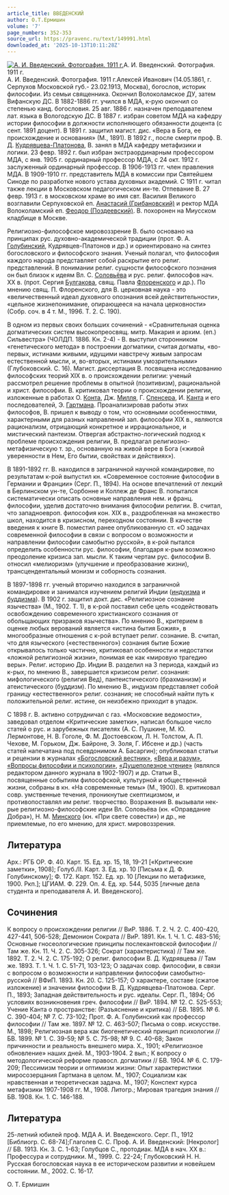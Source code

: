 ```yaml
---
article_title: ВВЕДЕНСКИЙ
author: О.Т.Ермишин
volume: '7'
page_numbers: 352-353
source_url: https://pravenc.ru/text/149991.html
downloaded_at: '2025-10-13T10:11:28Z'
---
```


[![А. И. Введенский. Фотография. 1911 г.](https://pravenc.ru/data/704/465/1234/i200.jpg "Кликните для увеличения картинки")](https://pravenc.ru/data/704/465/1234/i400.jpg)А. И. Введенский. Фотография. 1911 г.  
А. И. Введенский. Фотография. 1911 г.Алексей Иванович (14.05.1861, г. Серпухов Московской губ.- 23.02.1913, Москва), богослов, историк философии. Из семьи священника. Окончил Волоколамское ДУ, затем Вифанскую ДС. В 1882-1886 гг. учился в МДА, к-рую окончил со степенью канд. богословия. 25 авг. 1886 г. назначен преподавателем лат. языка в Вологодскую ДС. В 1887 г. избран советом МДА на кафедру истории философии в должности исполняющего обязанности доцента (с сент. 1891 доцент). В 1891 г. защитил магист. дис. «Вера в Бога, ее происхождение и основания» (М., 1891). В 1892 г., после смерти проф. В. Д. [Кудрявцева-Платонова](https://pravenc.ru/text/Кудрявцев-Платонов.html), В. занял в МДА кафедру метафизики и логики. 23 февр. 1892 г. был избран экстраординарным профессором МДА, с янв. 1905 г. ординарный профессор МДА, с 24 окт. 1912 г. заслуженный ординарный профессор. В 1906-1913 гг. член правления МДА. В 1909-1910 гг. представитель МДА в комиссии при Святейшем Синоде по разработке нового устава духовных академий. С 1911 г. читал также лекции в Московском педагогическом ин-те. Отпевание В. 27 февр. 1913 г. в московском храме во имя свт. Василия Великого возглавили Серпуховской еп. [Анастасий (Грибановский)](https://pravenc.ru/text/Анастасий.html) и ректор МДА Волоколамский еп. [Феодор (Поздеевский)](<https://pravenc.ru/text/Феодор (Поздеевский).html>). В. похоронен на Миусском кладбище в Москве.

Религиозно-философское мировоззрение В. было основано на принципах рус. духовно-академической традиции (прот. Ф. А. [Голубинский](https://pravenc.ru/text/Голубинский.html), Кудрявцев-Платонов и др.) и ориентировано на синтез богословского и философского знания. Ученый полагал, что философия каждого народа представляет собой раскрытие его религ. представлений. В понимании религ. сущности философского познания он был близок к идеям Вл. С. [Соловьёва](https://pravenc.ru/text/Соловьёв.html) и рус. религ. философов нач. XX в. (прот. Сергия [Булгакова](https://pravenc.ru/text/Булгаков.html), свящ. Павла [Флоренского](https://pravenc.ru/text/Флоренского.html) и др.). По мнению свящ. П. Флоренского, для В. церковная наука - это «величественный идеал духовного опознания всей действительности», «цельное жизнепонимание, опирающееся на начала церковности» (Собр. соч. в 4 т. М., 1996. Т. 2. С. 190).

В одном из первых своих больших сочинений - «Сравнительная оценка догматических систем высокопреосвящ. митр. Макария и архим. (еп.) Сильвестра» (ЧОЛДП. 1886. Кн. 2-4) - В. выступил сторонником «генетического метода» в построении догматики, считая догматы, «во-первых, истинами живыми, идущими навстречу живым запросам естественной мысли, и, во-вторых, истинами умозрительными» (Глубоковский. С. 16). Магист. диссертация В. посвящена исследованию философских теорий XIX в. о происхождении религии: ученый рассмотрел решение проблемы в опытной (позитивизм), рациональной и христ. философии. В. критиковал теории о происхождении религии, изложенные в работах О. [Конта](https://pravenc.ru/text/Конта.html), Дж. [Милля](https://pravenc.ru/text/Милля.html), Г. [Спенсера](https://pravenc.ru/text/Спенсера.html), И. [Канта](https://pravenc.ru/text/Канта.html) и его последователей, Э. [Гартмана](https://pravenc.ru/text/Гартман.html). Проанализировав работы этих философов, В. пришел к выводу о том, что основными особенностями, характерными для разных направлений зап. философии XIX в., являются рационализм, отрицающий конкретное и иррациональное, и мистический пантеизм. Отвергая абстрактно-логический подход к проблеме происхождения религии, В. предлагал религиозно-метафизическую т. зр., основанную на живой вере в Бога («живой уверенности в Нем, Его бытии, свойствах и действиях»).

В 1891-1892 гг. В. находился в заграничной научной командировке, по результатам к-рой выпустил кн. «Современное состояние философии в Германии и Франции» (Серг. П., 1894). На основе впечатлений от лекций в Берлинском ун-те, Сорбонне и Коллеж де Франс В. попытался систематически описать основные направления нем. и франц. философии, уделив достаточно внимания философии религии. В. считал, что западноевроп. философия кон. XIX в., раздробленная на множество школ, находится в кризисном, переходном состоянии. В качестве введения к книге В. поместил ранее опубликованную ст. «О задачах современной философии в связи с вопросом о возможности и направлении философии самобытно русской», в к-рой пытался определить особенности рус. философии, благодаря к-рым возможно преодоление кризиса зап. мысли. К таким чертам рус. философии В. относил «мелиоризм» (улучшение и преобразование жизни), трансцендентальный монизм и соборность сознания.

В 1897-1898 гг. ученый вторично находился в заграничной командировке и занимался изучением религий Индии ([индуизма](https://pravenc.ru/text/индуизма.html) и [буддизма](https://pravenc.ru/text/буддизма.html)). В 1902 г. защитил докт. дис. «Религиозное сознание язычества» (М., 1902. Т. 1), в к-рой поставил себе цель «содействовать освобождению современного христианского сознания от обольщающих призраков язычества». По мнению В., критерием в оценке любых верований является «истина бытия Божия», в многообразные отношения с к-рой вступает религ. сознание. В. считал, что для языческого («естественного») сознания бытие Божие открывалось только частично, критиковал особенности и недостатки «ложной религиозной жизни», понимая ее как «мировую трагедию веры». Религ. историю Др. Индии В. разделил на 3 периода, каждый из к-рых, по мнению В., завершается кризисом религ. сознания: мифологического (религия Вед), пантеистического (брахманизм) и атеистического (буддизм). По мнению В., индуизм представляет собой границу «естественного» религ. сознания; не способный найти путь к положительной религ. истине, он неизбежно приходит в упадок.

С 1898 г. В. активно сотрудничал с газ. «Московские ведомости», заведовал отделом «Критические заметки», написал большое число статей о рус. и зарубежных писателях (А. С. Пушкине, М. Ю. Лермонтове, Н. В. Гоголе, Ф. М. Достоевском, Л. Н. Толстом, А. П. Чехове, М. Горьком, Дж. Байроне, Э. Золя, Г. Ибсене и др.) (часть статей напечатана под псевдонимом А. Басаргин); опубликовал статьи и рецензии в журналах [«Богословский вестник»](<https://pravenc.ru/text/ Богословский вестник .html>), [«Вера и разум»](<https://pravenc.ru/text/ Вера и разум .html>), [«Вопросы философии и психологии»](<https://pravenc.ru/text/ Вопросы философии и психологии .html>), [«Душеполезное чтение»](<https://pravenc.ru/text/ Душеполезное чтение .html>) (являлся редактором данного журнала в 1902-1907) и др. Статьи В., посвященные событиям философской, культурной и общественной жизни, собраны в кн. «На современные темы» (М., 1900). В. критиковал совр. умственные течения, проникнутые скептицизмом, и противопоставлял им религ. творчество. Возражения В. вызывали нек-рые религиозно-философские идеи Вл. Соловьёва (кн. «Оправдание Добра»), Н. М. [Минского](https://pravenc.ru/text/Минского.html) (кн. «При свете совести») и др., не приемлемые, по его мнению, для христ. мировоззрения.

## Литература

Арх.: РГБ ОР. Ф. 40. Карт. 15. Ед. хр. 15, 18, 19-21 [«Критические заметки», 1908]; Голуб./II. Карт. 3. Ед. хр. 10 [Письма к Д. Ф. Голубинскому]; Ф. 172. Карт. 152. Ед. хр. 10 [Лекции по метафизике, 1900. Ркп.]; ЦГИАМ. Ф. 229. Оп. 4. Ед. хр. 544, 5035 [личные дела студента и преподавателя А. И. Введенского].

## Сочинения

К вопросу о происхождении религии // ВиР. 1886. Т. 2. Ч. 2. С. 400-420, 427-441, 506-528; Демонион Сократа // ВиР. 1891. Кн. 1. Ч. 1. С. 483-516; Основные гносеологические принципы послекантовской философии // Там же. Кн. 11. Ч. 2. С. 305-326; Сократ (характеристика) // Там же. 1892. Т. 2. Ч. 2. С. 175-192; О религ. философии В. Д. Кудрявцева // Там же. 1893. Т. 1. Ч. 1. С. 51-71, 103-123; О задачах совр. философии, в связи с вопросом о возможности и направлении философии самобытно-русской // ВФиП. 1893. Кн. 20. С. 125-157; О характере, составе (сжатое изложение) и значении философии В. Д. Кудрявцева-Платонова. Серг. П., 1893; Западная действительность и рус. идеалы. Серг. П., 1894; Об условиях возникновения греч. философии // ВиР. 1894. № 12. С. 525-553; Учение Канта о пространстве: (Разъяснение и критика) // БВ. 1895. № 6. С. 390-404; № 7. С. 73-102; Прот. Ф. А. Голубинский как профессор философии // Там же. 1897. № 12. С. 463-507; Письма о совр. искусстве. М., 1898; Религиозная вера как биогенетический принцип психологии // БВ. 1899. № 1. С. 39-59; № 5. С. 75-98; № 9. С. 40-68; Закон причинности и реальность внешнего мира. Х., 1901; «Религиозное обновление» наших дней. М., 1903-1904. 2 вып.; К вопросу о методологической реформе правосл. догматики // БВ. 1904. № 6. С. 179-209; Пессимизм теории и оптимизм жизни: Опыт характеристики миросозерцания Гартмана в целом. М., 1907; Социализм как нравственная и теоретическая задача. М., 1907; Конспект курса метафизики 1907-1908 гг. М., 1908. Литогр.; Мировая трагедия знания // БВ. 1908. Кн. 1. С. 146-188.

## Литература

25-летний юбилей проф. МДА А. И. Введенского. Серг. П., 1912 [Библиогр. С. 68-74];Глаголев С. С. Проф. А. И. Введенский: [Некролог] // БВ. 1913. Кн. 3. С. 1-63; Голубцов С., протодиак. МДА в нач. XX в.: Профессура и сотрудники. М., 1999. С. 22-24; Глубоковский Н. Н. Русская богословская наука в ее историческом развитии и новейшем состоянии. М., 2002. С. 16-17.

О.   Т.   Ермишин

